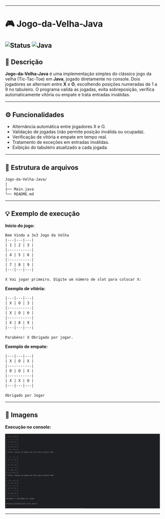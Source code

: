 
---

# 🎮 Jogo-da-Velha-Java

![Status](https://img.shields.io/badge/status-conclu%C3%ADdo-brightgreen)
![Java](https://img.shields.io/badge/linguagem-Java-blue)
---------------------------------------------------------

## 📌 Descrição

**Jogo-da-Velha-Java** é uma implementação simples do clássico jogo da velha (Tic-Tac-Toe) em **Java**, jogado diretamente no console. Dois jogadores se alternam entre **X** e **O**, escolhendo posições numeradas de 1 a 9 no tabuleiro. O programa valida as jogadas, evita sobreposição, verifica automaticamente vitória ou empate e trata entradas inválidas.

---

## ⚙️ Funcionalidades

* Alternância automática entre jogadores X e O.
* Validação de jogadas (não permite posição inválida ou ocupada).
* Verificação de vitória e empate em tempo real.
* Tratamento de exceções em entradas inválidas.
* Exibição do tabuleiro atualizado a cada jogada.

---

## 📂 Estrutura de arquivos

```
Jogo-da-Velha-Java/
│
├── Main.java
└── README.md
```

---

## 💡 Exemplo de execução

**Início do jogo:**

```
Bem Vindo a 3x3 Jogo da Velha
|---|---|---|
| 1 | 2 | 3 |
|-----------|
| 4 | 5 | 6 |
|-----------|
| 7 | 8 | 9 |
|---|---|---|

X Vai jogar primeiro. Digite um número de slot para colocar X:
```

**Exemplo de vitória:**

```
|---|---|---|
| X | O | 3 |
|-----------|
| X | O | 6 |
|-----------|
| X | 8 | 9 |
|---|---|---|

Parabéns! X Obrigado por jogar.
```

**Exemplo de empate:**

```
|---|---|---|
| X | O | X |
|-----------|
| O | O | X |
|-----------|
| X | X | O |
|---|---|---|

Obrigado por Jogar
```

---

## 📸 Imagens

**Execução no console:**

![Console](img/img1.png)

---

